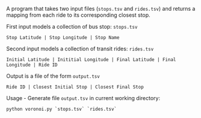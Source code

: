 A program that takes two input files (`stops.tsv` and `rides.tsv`) and
returns a mapping from each ride to its corresponding closest stop.

First input models a collection of bus stop: `stops.tsv`

    Stop Latitude | Stop Longitude | Stop Name

Second input models a collection of transit rides: `rides.tsv`

    Initial Latitude | Inititial Longitude | Final Latitude | Final Longitude | Ride ID

Output is a file of the form `output.tsv`

    Ride ID | Closest Initial Stop | Closest Final Stop

Usage - Generate file `output.tsv` in current working directory:

    python voronoi.py `stops.tsv` `rides.tsv`

